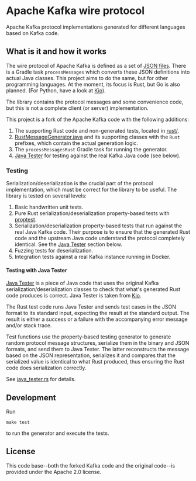 # Apache Kafka wire protocol

Apache Kafka protocol implementations generated for different languages based on Kafka code.

## What is it and how it works

The wire protocol of Apache Kafka is defined as a set of [JSON files](clients/src/main/resources/common/message). There is a Gradle task `processMessages` which converts these JSON definitions into actual Java classes. This project aims to do the same, but for other programming languages. At the moment, its focus is Rust, but Go is also planned. (For Python, have a look at [Kio](https://github.com/Aiven-open/kio)).

The library contains the protocol messages and some convenience code, but this is not a complete client (or server) implementation. 

This project is a fork of the Apache Kafka code with the following additions:

1. The supporting Rust code and non-generated tests, located in [rust/](rust/).
2. [RustMessageGenerator.java](java/org/apache/kafka/message/RustMessageGenerator.java) and its supporting classes with the `Rust` prefixes, which contain the actual generation logic.
3. The `processMessagesRust` Gradle task for running the generator.
4. [Java Tester](java-tester/) for testing against the real Kafka Java code (see below).

### Testing

Serialization/deserialization is the crucial part of the protocol implementation, which must be correct for the library to be useful. The library is tested on several levels:
1. Basic handwritten unit tests.
2. Pure Rust serialization/deserialization property-based tests with [proptest](https://crates.io/crates/proptest).
3. Serialization/deserialization property-based tests that run against the real Java Kafka code. Their purpose is to ensure that the generated Rust code and the upstream Java code understand the protocol completely identical. See the [Java Tester](#testing-with-java-tester) section below.
4. Fuzzing tests for deserialization.
5. Integration tests against a real Kafka instance running in Docker.

#### Testing with Java Tester

[Java Tester](java-tester/) is a piece of Java code that uses the original Kafka serialization/deserialization classes to check that what's generated Rust code produces is correct. Java Tester is taken from [Kio](https://github.com/Aiven-Open/kio).

The Rust test code runs Java Tester and sends test cases in the JSON format to its standard input, expecting the result at the standard output. The result is either a success or a failure with the accompanying error message and/or stack trace.

Test functions use the property-based testing generator to generate random protocol message structures, serialize them in the binary and JSON formats, and send them to Java Tester. The latter reconstructs the message based on the JSON representation, serializes it and compares that the serialized value is identical to what Rust produced, thus ensuring the Rust code does serialization correctly.

See [java_tester.rs](rust/src/test_utils/java_tester.rs) for details.

## Development

Run
```shell
make test
```
to run the generator and execute the tests.

## License

This code base--both the forked Kafka code and the original code--is provided under the Apache 2.0 license. 
